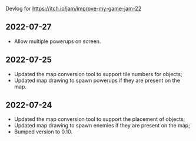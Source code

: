 Devlog for https://itch.io/jam/improve-my-game-jam-22

## 2022-07-27

* Allow multiple powerups on screen.

## 2022-07-25

* Updated the map conversion tool to support tile numbers for objects;
* Updated map drawing to spawn powerups if they are present on the map.

## 2022-07-24

* Updated the map conversion tool to support the placement of objects;
* Updated map drawing to spawn enemies if they are present on the map;
* Bumped version to 0.10.
